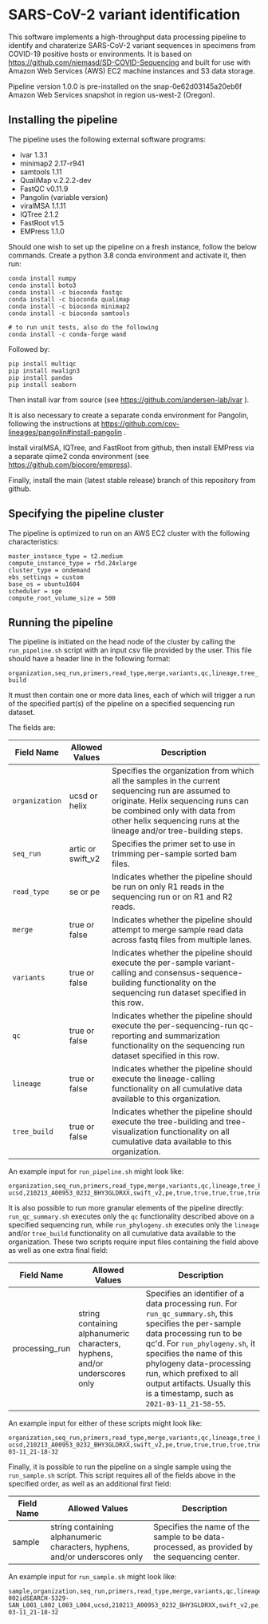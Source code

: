 # SARS-CoV-2 variant identification

This software implements a high-throughput data processing pipeline to identify and charaterize SARS-CoV-2 variant sequences in specimens from COVID-19 positive hosts or environments.  It is based on https://github.com/niemasd/SD-COVID-Sequencing and built for use with Amazon Web Services (AWS) EC2 machine instances and S3 data storage.

Pipeline version 1.0.0 is pre-installed on the snap-0e62d03145a20eb6f Amazon Web Services snapshot in region us-west-2 (Oregon).  

## Installing the pipeline
The pipeline uses the following external software programs:

* ivar 1.3.1
* minimap2 2.17-r941
* samtools 1.11
* QualiMap v.2.2.2-dev
* FastQC v0.11.9
* Pangolin (variable version)
* viralMSA 1.1.11
* IQTree 2.1.2
* FastRoot v1.5
* EMPress 1.1.0

Should one wish to set up the pipeline on a fresh instance, follow the below commands.
Create a python 3.8 conda environment and activate it, then run:

```
conda install numpy 
conda install boto3
conda install -c bioconda fastqc
conda install -c bioconda qualimap
conda install -c bioconda minimap2
conda install -c bioconda samtools

# to run unit tests, also do the following
conda install -c conda-forge wand
```

Followed by:
```
pip install multiqc
pip install nwalign3
pip install pandas
pip install seaborn
```

Then install ivar from source (see https://github.com/andersen-lab/ivar ).

It is also necessary to create a separate conda environment for Pangolin, following the instructions at 
https://github.com/cov-lineages/pangolin#install-pangolin .

Install viralMSA, IQTree, and FastRoot from github, then install EMPress via a separate qiime2 conda environment (see https://github.com/biocore/empress).

Finally, install the main (latest stable release) branch of this repository from github.

## Specifying the pipeline cluster

The pipeline is optimized to run on an AWS EC2 cluster with the following characteristics:
```
master_instance_type = t2.medium
compute_instance_type = r5d.24xlarge
cluster_type = ondemand
ebs_settings = custom
base_os = ubuntu1604
scheduler = sge
compute_root_volume_size = 500
```


## Running the pipeline

The pipeline is initiated on the head node of the cluster by calling the `run_pipeline.sh` script with an input csv file provided by the user.  This file should have a header line in the following format:

`organization,seq_run,primers,read_type,merge,variants,qc,lineage,tree_build`

It must then contain one or more data lines, each of which will trigger a run of the specified part(s) of the pipeline on a specified sequencing run dataset.

The fields are:

|Field Name|Allowed Values|Description|
|----------|--------------|-----------|
|`organization`|ucsd or helix|Specifies the organization from which all the samples in the current sequencing run are assumed to originate.  Helix sequencing runs can be combined only with data from other helix sequencing runs at the lineage and/or tree-building steps.|
|`seq_run`|artic or swift_v2|Specifies the primer set to use in trimming per-sample sorted bam files.|
|`read_type`|se or pe|Indicates whether the pipeline should be run on only R1 reads in the sequencing run or on R1 and R2 reads.|
|`merge`|true or false|Indicates whether the pipeline should attempt to merge sample read data across fastq files from multiple lanes.|
|`variants`|true or false|Indicates whether the pipeline should execute the per-sample variant-calling and consensus-sequence-building functionality on the sequencing run dataset specified in this row.|
|`qc`|true or false|Indicates whether the pipeline should execute the per-sequencing-run qc-reporting and summarization functionality on the sequencing run dataset specified in this row.|
|`lineage`|true or false|Indicates whether the pipeline should execute the lineage-calling functionality on all cumulative data available to this organization.|
|`tree_build`|true or false|Indicates whether the pipeline should execute the tree-building and tree-visualization functionality on all cumulative data available to this organization.|

An example input for `run_pipeline.sh` might look like:

```
organization,seq_run,primers,read_type,merge,variants,qc,lineage,tree_build
ucsd,210213_A00953_0232_BHY3GLDRXX,swift_v2,pe,true,true,true,true,true
```

It is also possible to run more granular elements of the pipeline directly: `run_qc_summary.sh` executes only the `qc` functionality described above on a specified sequencing run, while `run_phylogeny.sh` executes only the `lineage` and/or `tree_build` functionality on all cumulative data available to the organization. These two scripts require input files containing the field above as well as one extra final field:

|Field Name|Allowed Values|Description|
|----------|--------------|-----------|
|processing_run|string containing alphanumeric characters, hyphens, and/or underscores only|Specifies an identifier of a data processing run.  For `run_qc_summary.sh`, this specifies the per-sample data processing run to be qc'd. For `run_phylogeny.sh`, it specifies the name of this phylogeny data-processing run, which prefixed to all output artifacts.  Usually this is a timestamp, such as `2021-03-11_21-58-55`.|

An example input for either of these scripts might look like:

```
organization,seq_run,primers,read_type,merge,variants,qc,lineage,tree_build,processing_run
ucsd,210213_A00953_0232_BHY3GLDRXX,swift_v2,pe,true,true,true,true,true,2021-03-11_21-18-32
```

Finally, it is possible to run the pipeline on a single sample using the `run_sample.sh` script.  This script requires all of the fields above in the specified order, as well as an additional first field:


|Field Name|Allowed Values|Description|
|----------|--------------|-----------|
|sample|string containing alphanumeric characters, hyphens, and/or underscores only|Specifies the name of the sample to be data-processed, as provided by the sequencing center.|

An example input for `run_sample.sh` might look like:

```
sample,organization,seq_run,primers,read_type,merge,variants,qc,lineage,tree_build,processing_run
002idSEARCH-5329-SAN_L001_L002_L003_L004,ucsd,210213_A00953_0232_BHY3GLDRXX,swift_v2,pe,true,true,true,true,true,2021-03-11_21-18-32
```
